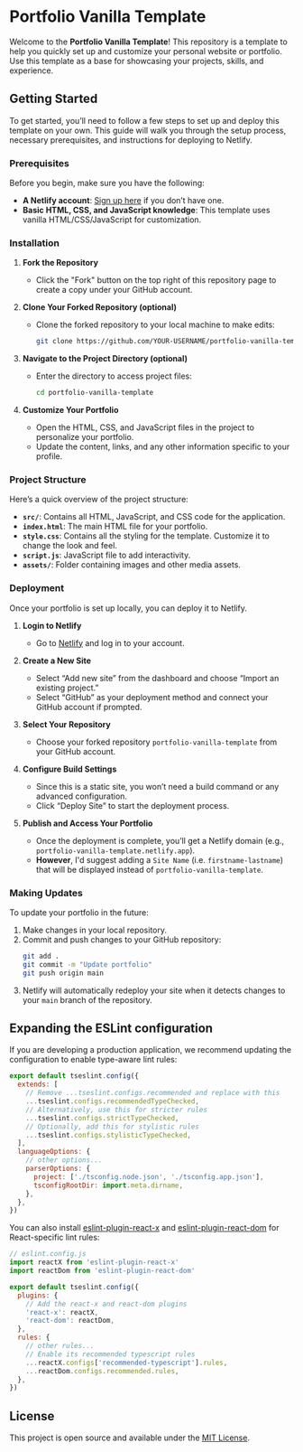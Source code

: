 # Portfolio Vanilla Template

Welcome to the **Portfolio Vanilla Template**! This repository is a template to help you quickly set up and customize your personal website or portfolio. Use this template as a base for showcasing your projects, skills, and experience.

## Getting Started

To get started, you’ll need to follow a few steps to set up and deploy this template on your own. This guide will walk you through the setup process, necessary prerequisites, and instructions for deploying to Netlify.

### Prerequisites

Before you begin, make sure you have the following:
- **A Netlify account**: [Sign up here](https://www.netlify.com/) if you don’t have one.
- **Basic HTML, CSS, and JavaScript knowledge**: This template uses vanilla HTML/CSS/JavaScript for customization.

### Installation

1. **Fork the Repository**
   - Click the "Fork" button on the top right of this repository page to create a copy under your GitHub account.
  
2. **Clone Your Forked Repository (optional)**
   - Clone the forked repository to your local machine to make edits:
     ```bash
     git clone https://github.com/YOUR-USERNAME/portfolio-vanilla-template.git
     ```

3. **Navigate to the Project Directory (optional)**
   - Enter the directory to access project files:
     ```bash
     cd portfolio-vanilla-template
     ```

4. **Customize Your Portfolio**
   - Open the HTML, CSS, and JavaScript files in the project to personalize your portfolio.
   - Update the content, links, and any other information specific to your profile.
  
### Project Structure

Here’s a quick overview of the project structure:

- **`src/`**: Contains all HTML, JavaScript, and CSS code for the application.
- **`index.html`**: The main HTML file for your portfolio.
- **`style.css`**: Contains all the styling for the template. Customize it to change the look and feel.
- **`script.js`**: JavaScript file to add interactivity.
- **`assets/`**: Folder containing images and other media assets.

### Deployment

Once your portfolio is set up locally, you can deploy it to Netlify.

1. **Login to Netlify**
   - Go to [Netlify](https://www.netlify.com/) and log in to your account.

2. **Create a New Site**
   - Select “Add new site” from the dashboard and choose “Import an existing project.”
   - Select “GitHub” as your deployment method and connect your GitHub account if prompted.

3. **Select Your Repository**
   - Choose your forked repository `portfolio-vanilla-template` from your GitHub account.

4. **Configure Build Settings**
   - Since this is a static site, you won’t need a build command or any advanced configuration.
   - Click “Deploy Site” to start the deployment process.

5. **Publish and Access Your Portfolio**
   - Once the deployment is complete, you’ll get a Netlify domain (e.g., `portfolio-vanilla-template.netlify.app`).
   - **However**, I'd suggest adding a `Site Name` (i.e. `firstname-lastname`) that will be displayed instead of `portfolio-vanilla-template`.

### Making Updates

To update your portfolio in the future:
1. Make changes in your local repository.
2. Commit and push changes to your GitHub repository:
   ```bash
   git add .
   git commit -m "Update portfolio"
   git push origin main
   ```
3. Netlify will automatically redeploy your site when it detects changes to your `main` branch of the repository.

## Expanding the ESLint configuration

If you are developing a production application, we recommend updating the configuration to enable type-aware lint rules:

```js
export default tseslint.config({
  extends: [
    // Remove ...tseslint.configs.recommended and replace with this
    ...tseslint.configs.recommendedTypeChecked,
    // Alternatively, use this for stricter rules
    ...tseslint.configs.strictTypeChecked,
    // Optionally, add this for stylistic rules
    ...tseslint.configs.stylisticTypeChecked,
  ],
  languageOptions: {
    // other options...
    parserOptions: {
      project: ['./tsconfig.node.json', './tsconfig.app.json'],
      tsconfigRootDir: import.meta.dirname,
    },
  },
})
```

You can also install [eslint-plugin-react-x](https://github.com/Rel1cx/eslint-react/tree/main/packages/plugins/eslint-plugin-react-x) and [eslint-plugin-react-dom](https://github.com/Rel1cx/eslint-react/tree/main/packages/plugins/eslint-plugin-react-dom) for React-specific lint rules:

```js
// eslint.config.js
import reactX from 'eslint-plugin-react-x'
import reactDom from 'eslint-plugin-react-dom'

export default tseslint.config({
  plugins: {
    // Add the react-x and react-dom plugins
    'react-x': reactX,
    'react-dom': reactDom,
  },
  rules: {
    // other rules...
    // Enable its recommended typescript rules
    ...reactX.configs['recommended-typescript'].rules,
    ...reactDom.configs.recommended.rules,
  },
})
```
## License
This project is open source and available under the [MIT License](LICENSE).
